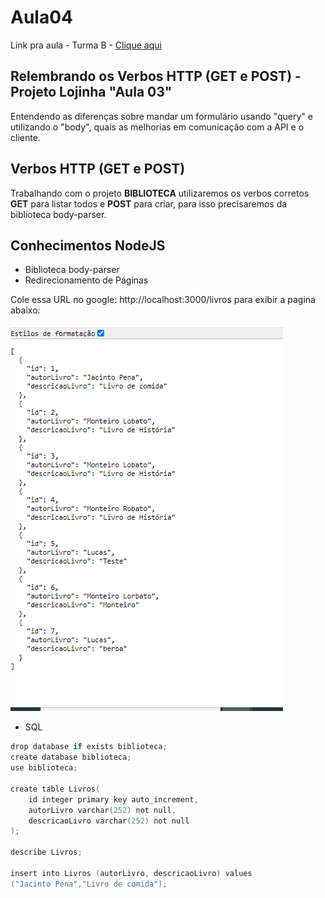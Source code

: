 # Aula04

Link pra aula - Turma B - <a href="https://meet.google.com/bea-jyev-jns">Clique aqui</a>

## Relembrando os Verbos HTTP (GET e POST) - Projeto Lojinha "Aula 03"
Entendendo as diferenças sobre mandar um formulário usando "query" e utilizando o "body", quais as melhorias em comunicação com a API e o cliente.

## Verbos HTTP (GET e POST)
Trabalhando com o projeto **BIBLIOTECA** utilizaremos os verbos corretos **GET** para listar todos e **POST** para criar, para isso precisaremos da biblioteca body-parser.

## Conhecimentos NodeJS
- Biblioteca body-parser
- Redirecionamento de Páginas

Cole essa URL no google: http://localhost:3000/livros
para exibir a pagina abaixo: 

![alt text](image.png)

- SQL
```C
drop database if exists biblioteca;
create database biblioteca;
use biblioteca;

create table Livros(
    id integer primary key auto_increment,
    autorLivro varchar(252) not null,
    descricaoLivro varchar(252) not null
);

describe Livros;

insert into Livros (autorLivro, descricaoLivro) values
("Jacinto Pena","Livro de comida");
```
